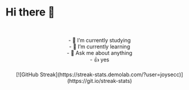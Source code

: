 

<!--
**joysecc/joysecc** is a ✨ _special_ ✨ repository because its `README.md` (this file) appears on your GitHub profile.

Here are some ideas to get you started:

- 🔭 I’m currently working on ...
- 🌱 I’m currently learning ...
- 👯 I’m looking to collaborate on ...
- 🤔 I’m looking for help with ...
- 💬 Ask me about ...
- 📫 How to reach me: ...
- 😄 Pronouns: ...
- ⚡ Fun fact: ...
-->

<h1> Hi there 👋 </h1> </br>
<p align="center">
- 🔭 I’m currently studying </br>
- 🌱 I’m currently learning </br>
- 💬 Ask me about anything </br>
- 👍 yes </br>
</br>
[![GitHub Streak](https://streak-stats.demolab.com/?user=joysecc)](https://git.io/streak-stats)
</p>
